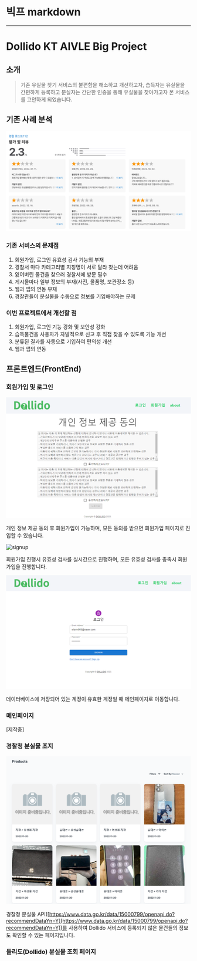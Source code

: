 # 빅프 markdown

---

# Dollido KT AIVLE Big Project

## 소개

> 기존 유실물 찾기 서비스의 불편함을 해소하고 개선하고자, 습득자는 유실물을 간편하게 등록하고 분실자는 간단한 인증을 통해 유실물을 찾아가고자 본 서비스를 고안하게 되었습니다.
> 

## 기존 사례 분석

![](/markdown/lost112.png)

### 기존 서비스의 문제점

1. 회원가입, 로그인 유효성 검사 기능의 부재
2. 경찰서 마다 카테고리별 지칭명이 서로 달라 찾는데 어려움
3. 잃어버린 물건을 찾으러 경찰서에 방문 필수
4. 게시물마다 일부 정보의 부재(사진, 물품명, 보관장소 등)
5. 웹과 앱의 연동 부재
6. 경찰관들이 분실물을 수동으로 정보를 기입해야하는 문제

### 이번 프로젝트에서 개선할 점

1. 회원가입, 로그인 기능 강화 및 보안성 강화
2. 습득물건을 사용자가 자발적으로 신고 후 직접 찾을 수 있도록 기능 개선
3. 분류된 결과를 자동으로 기입하여 편의성 개선
4. 웹과 앱의 연동

## 프론트엔드(FrontEnd)

### 회원가입 및 로그인

![](/markdown/Untitled.png)

개인 정보 제공 동의 후 회원가입이 가능하며,  모든 동의를 받으면 회원가입 페이지로 진입할 수 있습니다.

![signup](https://user-images.githubusercontent.com/33146152/210176262-fb3096a7-8ff4-434a-a63d-686da48cc7c8.gif)

회원가입 진행시 유효성 검사를 실시간으로 진행하며, 모든 유효성 검사를 충족시 회원가입을 진행합니다.

![](/markdown/Untitled%201.png)

데이터베이스에 저장되어 있는 계정이 유효한 계정일 때 메인페이지로 이동합니다.

### 메인페이지

[제작중]

### 경찰청 분실물 조지

![](/markdown/Untitled%202.png)

경찰청 분실물 API([https://www.data.go.kr/data/15000799/openapi.do?recommendDataYn=Y](https://www.data.go.kr/data/15000799/openapi.do?recommendDataYn=Y))를 사용하여 Dollido 서비스에 등록되지 않은 물건들의 정보도 확인할 수 있는 페이지입니다.

### 돌리도(Dollido) 분실물 조회 페이지
